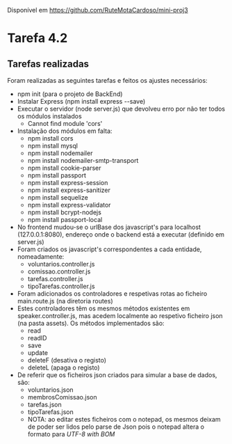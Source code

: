 Disponível em https://github.com/RuteMotaCardoso/mini-proj3

# Tarefa 4.2

## Tarefas realizadas
Foram realizadas as seguintes tarefas e feitos os ajustes necessários:
* npm init (para o projeto de BackEnd)
* Instalar Express (npm install express --save)
* Executar o servidor (node server.js) que devolveu erro por não ter todos os módulos instalados
    * Cannot find module 'cors'
* Instalação dos módulos em falta:
    * npm install cors
    * npm install mysql
    * npm install nodemailer
    * npm install nodemailer-smtp-transport
    * npm install cookie-parser
    * npm install passport 
    * npm install express-session
    * npm install express-sanitizer
    * npm install sequelize
    * npm install express-validator
    * npm install bcrypt-nodejs
    * npm install passport-local
* No frontend mudou-se o urlBase dos javascript's para localhost (127.0.0.1:8080), endereço onde o backend está a executar (definido em server.js)
* Foram criados os javascript's correspondentes a cada entidade, nomeadamente: 
    * voluntarios.controller.js
    * comissao.controller.js
    * tarefas.controller.js
    * tipoTarefas.controller.js
* Foram adicionados os controladores e respetivas rotas ao ficheiro main.route.js (na diretoria routes)
* Estes controladores têm os mesmos métodos existentes em speaker.controller.js, mas acedem localmente ao respetivo ficheiro json (na pasta assets). Os métodos implementados são: 
    * read
    * readID
    * save
    * update
    * deleteF (desativa o registo)
    * deleteL (apaga o registo)
* De referir que os ficheiros json criados para simular a base de dados, são:
    * voluntarios.json
    * membrosComissao.json
    * tarefas.json
    * tipoTarefas.json
    * NOTA: ao editar estes ficheiros com o notepad, os mesmos deixam de poder ser lidos pelo parse de Json pois o notepad altera o formato para *UTF-8 with BOM*
 